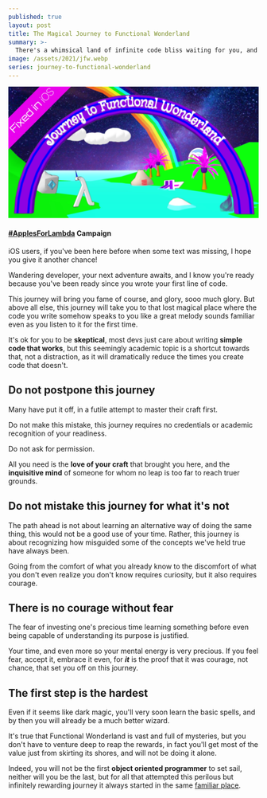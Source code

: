 ```yaml
---
published: true
layout: post
title: The Magical Journey to Functional Wonderland
summary: >-
  There's a whimsical land of infinite code bliss waiting for you, and the journey starts right here
image: /assets/2021/jfw.webp
series: journey-to-functional-wonderland
---
```


![splash](/assets/2021/jfw.webp)

<div class="message">
  <h4><a href="https://twitter.com/luwvis/status/1372144028565770248">#ApplesForLambda</a> Campaign</h4>
  iOS users, if you've been here before when some text was missing, I hope you give it another chance! 
</div>

Wandering developer, your next adventure awaits, and I know you're ready because you've been ready since you wrote your first line of code.

This journey will bring you fame of course, and glory, sooo much glory. But above all else, this journey will take you to that lost magical place where the code you write somehow speaks to you like a great melody sounds familiar even as you listen to it for the first time.

It's ok for you to be **skeptical**, most devs just care about writing **simple code that works**, but this seemingly academic topic is a shortcut towards that, not a distraction, as it will dramatically reduce the times you create code that doesn't.

## Do not postpone this journey

Many have put it off, in a futile attempt to master their craft first.

Do not make this mistake, this journey requires no credentials or academic recognition of your readiness.

Do not ask for permission.

All you need is the **love of your craft** that brought you here, and the **inquisitive mind** of someone for whom no leap is too far to reach truer grounds.

## Do not mistake this journey for what it's not

The path ahead is not about learning an alternative way of doing the same thing, this would not be a good use of your time. Rather, this journey is about recognizing how misguided some of the concepts we've held true have always been.

Going from the comfort of what you already know to the discomfort of what you don't even realize you don't know requires curiosity, but it also requires courage.

## There is no courage without fear

The fear of investing one's precious time learning something before even being capable of understanding its purpose is justified.

Your time, and even more so your mental energy is very precious. If you feel fear, accept it, embrace it even, for ***it*** is the proof that it was courage, not chance, that set you off on this journey.

## The first step is the hardest

Even if it seems like dark magic, you'll very soon learn the basic spells, and by then you will already be a much better wizard.

It's true that Functional Wonderland is vast and full of mysteries, but you don't have to venture deep to reap the rewards, in fact you'll get most of the value just from skirting its shores, and will not be doing it alone.

Indeed, you will not be the first **object oriented programmer** to set sail, neither will you be the last, but for all that attempted this perilous but infinitely rewarding journey it always started in the same [familiar place](/fun/2021/03/04/the-objects-you-know-and-love/).